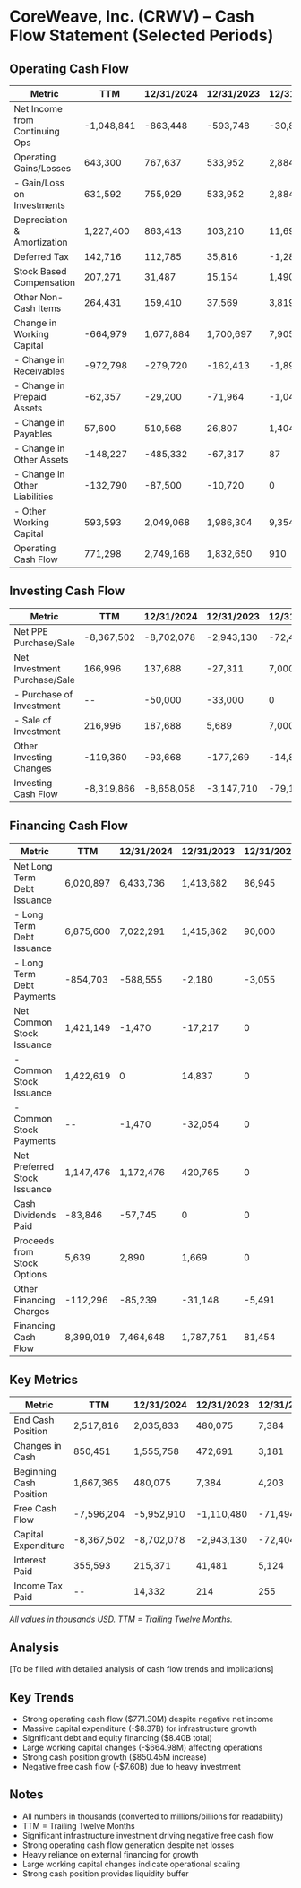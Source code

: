 # CoreWeave, Inc. (CRWV) – Cash Flow Statement (Selected Periods)

## Operating Cash Flow
| Metric                        | TTM      | 12/31/2024 | 12/31/2023 | 12/31/2022 |
|-------------------------------|----------|------------|------------|------------|
| Net Income from Continuing Ops| -1,048,841| -863,448  | -593,748   | -30,866    |
| Operating Gains/Losses        | 643,300  | 767,637    | 533,952    | 2,884      |
|  - Gain/Loss on Investments   | 631,592  | 755,929    | 533,952    | 2,884      |
| Depreciation & Amortization   | 1,227,400| 863,413    | 103,210    | 11,695     |
| Deferred Tax                  | 142,716  | 112,785    | 35,816     | -1,284     |
| Stock Based Compensation      | 207,271  | 31,487     | 15,154     | 1,490      |
| Other Non-Cash Items          | 264,431  | 159,410    | 37,569     | 3,819      |
| Change in Working Capital     | -664,979 | 1,677,884  | 1,700,697  | 7,905      |
|  - Change in Receivables      | -972,798 | -279,720   | -162,413   | -1,893     |
|  - Change in Prepaid Assets   | -62,357  | -29,200    | -71,964    | -1,047     |
|  - Change in Payables         | 57,600   | 510,568    | 26,807     | 1,404      |
|  - Change in Other Assets     | -148,227 | -485,332   | -67,317    | 87         |
|  - Change in Other Liabilities| -132,790 | -87,500    | -10,720    | 0          |
|  - Other Working Capital      | 593,593  | 2,049,068  | 1,986,304  | 9,354      |
| Operating Cash Flow           | 771,298  | 2,749,168  | 1,832,650  | 910        |

## Investing Cash Flow
| Metric                        | TTM      | 12/31/2024 | 12/31/2023 | 12/31/2022 |
|-------------------------------|----------|------------|------------|------------|
| Net PPE Purchase/Sale         | -8,367,502| -8,702,078| -2,943,130 | -72,404    |
| Net Investment Purchase/Sale  | 166,996  | 137,688    | -27,311    | 7,000      |
|  - Purchase of Investment     | --       | -50,000    | -33,000    | 0          |
|  - Sale of Investment         | 216,996  | 187,688    | 5,689      | 7,000      |
| Other Investing Changes       | -119,360 | -93,668    | -177,269   | -14,852    |
| Investing Cash Flow           | -8,319,866| -8,658,058| -3,147,710 | -79,183    |

## Financing Cash Flow
| Metric                        | TTM      | 12/31/2024 | 12/31/2023 | 12/31/2022 |
|-------------------------------|----------|------------|------------|------------|
| Net Long Term Debt Issuance   | 6,020,897| 6,433,736  | 1,413,682  | 86,945     |
|  - Long Term Debt Issuance    | 6,875,600| 7,022,291  | 1,415,862  | 90,000     |
|  - Long Term Debt Payments    | -854,703 | -588,555   | -2,180     | -3,055     |
| Net Common Stock Issuance     | 1,421,149| -1,470     | -17,217    | 0          |
|  - Common Stock Issuance      | 1,422,619| 0          | 14,837     | 0          |
|  - Common Stock Payments      | --       | -1,470     | -32,054    | 0          |
| Net Preferred Stock Issuance  | 1,147,476| 1,172,476  | 420,765    | 0          |
| Cash Dividends Paid           | -83,846  | -57,745    | 0          | 0          |
| Proceeds from Stock Options   | 5,639    | 2,890      | 1,669      | 0          |
| Other Financing Charges       | -112,296 | -85,239    | -31,148    | -5,491     |
| Financing Cash Flow           | 8,399,019| 7,464,648  | 1,787,751  | 81,454     |

## Key Metrics
| Metric                        | TTM      | 12/31/2024 | 12/31/2023 | 12/31/2022 |
|-------------------------------|----------|------------|------------|------------|
| End Cash Position             | 2,517,816| 2,035,833  | 480,075    | 7,384      |
| Changes in Cash               | 850,451  | 1,555,758  | 472,691    | 3,181      |
| Beginning Cash Position       | 1,667,365| 480,075    | 7,384      | 4,203      |
| Free Cash Flow                | -7,596,204| -5,952,910| -1,110,480 | -71,494    |
| Capital Expenditure           | -8,367,502| -8,702,078| -2,943,130 | -72,404    |
| Interest Paid                 | 355,593  | 215,371    | 41,481     | 5,124      |
| Income Tax Paid               | --       | 14,332     | 214        | 255        |

*All values in thousands USD. TTM = Trailing Twelve Months.*

## Analysis
[To be filled with detailed analysis of cash flow trends and implications]

## Key Trends
- Strong operating cash flow ($771.30M) despite negative net income
- Massive capital expenditure (-$8.37B) for infrastructure growth
- Significant debt and equity financing ($8.40B total)
- Large working capital changes (-$664.98M) affecting operations
- Strong cash position growth ($850.45M increase)
- Negative free cash flow (-$7.60B) due to heavy investment

## Notes
- All numbers in thousands (converted to millions/billions for readability)
- TTM = Trailing Twelve Months
- Significant infrastructure investment driving negative free cash flow
- Strong operating cash flow generation despite net losses
- Heavy reliance on external financing for growth
- Large working capital changes indicate operational scaling
- Strong cash position provides liquidity buffer 
